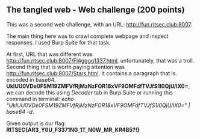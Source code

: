 ## The tangled web - Web challenge (200 points)

This was a second web challenge, with an URL: http://fun.ritsec.club:8007.

The main thing here was to crawl complete webpage and inspect responses. I used Burp Suite for that task.

At first, URL that was different was http://fun.ritsec.club:8007/Fl4gggg1337.html, unfortunately, that was a troll.
Second thing that is worth paying attention was http://fun.ritsec.club:8007/Stars.html. 
It contains a paragraph that is encoded in base64. 
**UklUU0VDe0FSM19ZMFVfRjMzNzFOR18xVF9OMFdfTVJfS1I0QjU/IX0=**, we can decode this using *Decoder* tab in Burp Suite or running this command in terminal: *_echo "UklUU0VDe0FSM19ZMFVfRjMzNzFOR18xVF9OMFdfTVJfS1I0QjU/IX0=" | base64 -d_*.

Given output is our flag: **RITSEC{AR3_Y0U_F3371NG_1T_N0W_MR_KR4B5?!}**
